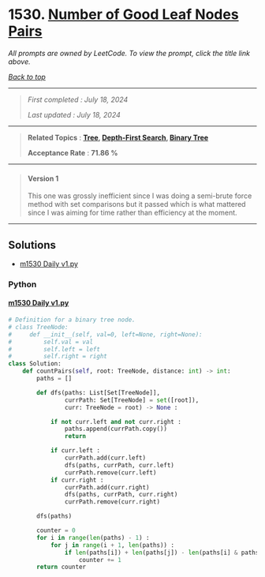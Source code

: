 # 1530. [Number of Good Leaf Nodes Pairs](<https://leetcode.com/problems/number-of-good-leaf-nodes-pairs>)

*All prompts are owned by LeetCode. To view the prompt, click the title link above.*

*[Back to top](<../README.md>)*

------

> *First completed : July 18, 2024*
>
> *Last updated : July 18, 2024*

------

> **Related Topics** : **[Tree](<by_topic/Tree.md>), [Depth-First Search](<by_topic/Depth-First Search.md>), [Binary Tree](<by_topic/Binary Tree.md>)**
>
> **Acceptance Rate** : **71.86 %**

------

> #### Version 1
> This one was grossly inefficient since I was doing a 
> semi-brute force method with set comparisons but it passed 
> which is what mattered since I was aiming for time rather 
> than efficiency at the moment.

------

## Solutions

- [m1530 Daily v1.py](<../my-submissions/m1530 Daily v1.py>)
### Python
#### [m1530 Daily v1.py](<../my-submissions/m1530 Daily v1.py>)
```Python
# Definition for a binary tree node.
# class TreeNode:
#     def __init__(self, val=0, left=None, right=None):
#         self.val = val
#         self.left = left
#         self.right = right
class Solution:
    def countPairs(self, root: TreeNode, distance: int) -> int:
        paths = []

        def dfs(paths: List[Set[TreeNode]],
                currPath: Set[TreeNode] = set([root]),
                curr: TreeNode = root) -> None :

            if not curr.left and not curr.right :
                paths.append(currPath.copy())
                return

            if curr.left :
                currPath.add(curr.left)
                dfs(paths, currPath, curr.left)
                currPath.remove(curr.left)
            if curr.right :
                currPath.add(curr.right)
                dfs(paths, currPath, curr.right)
                currPath.remove(curr.right)

        dfs(paths)

        counter = 0
        for i in range(len(paths) - 1) :
            for j in range(i + 1, len(paths)) :
                if len(paths[i]) + len(paths[j]) - len(paths[i] & paths[j]) * 2 <= distance :
                    counter += 1
        return counter
```

